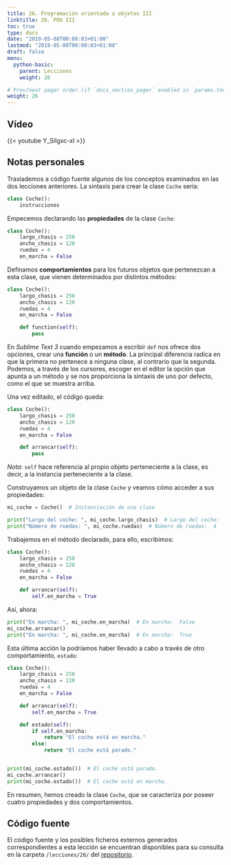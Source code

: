 ```yaml
---
title: 26. Programación orientada a objetos III
linktitle: 26. POO III
toc: true
type: docs
date: "2019-05-08T00:00:03+01:00"
lastmod: "2019-05-08T00:00:03+01:00"
draft: false
menu:
  python-basic:
    parent: Lecciones
    weight: 26

# Prev/next pager order (if `docs_section_pager` enabled in `params.toml`)
weight: 26
---
```


## Vídeo

{{< youtube Y_SiIgxc-xI >}}

## Notas personales

Traslademos a código fuente algunos de los conceptos examinados en las dos lecciones anteriores. La sintaxis para crear la clase `Coche` sería:

```python
class Coche():
    instrucciones
```

Empecemos declarando las **propiedades** de la clase `Coche`:

```python
class Coche():
    largo_chasis = 250
    ancho_chasis = 120
    ruedas = 4
    en_marcha = False
```

Definamos **comportamientos** para los futuros objetos que pertenezcan a esta clase, que vienen determinados por distintos métodos:

```python
class Coche():
    largo_chasis = 250
    ancho_chasis = 120
    ruedas = 4
    en_marcha = False

    def function(self):
        pass
```

En *Sublime Text 3* cuando empezamos a escribir `def` nos ofrece dos opciones, crear una **función** o un **método**. La principal diferencia radica en que la primera no pertenece a ninguna clase, al contrario que la segunda. Podemos, a través de los cursores, escoger en el editor la opción que apunta a un método y se nos proporciona la sintaxis de uno por defecto, como el que se muestra arriba.

Una vez editado, el código queda:

```python
class Coche():
    largo_chasis = 250
    ancho_chasis = 120
    ruedas = 4
    en_marcha = False

    def arrancar(self):
        pass
```

*Nota*: `self` hace referencia al propio objeto perteneciente a la clase, es decir, a la instancia perteneciente a la clase.

Construyamos un objeto de la clase `Coche` y veamos cómo acceder a sus propiedades:

```python
mi_coche = Coche()  # Instanciación de una clase

print("Largo del coche: ", mi_coche.largo_chasis)  # Largo del coche:  250
print("Número de ruedas: ", mi_coche.ruedas)  # Número de ruedas:  4
```

Trabajemos en el método declarado, para ello, escribimos:

```python
class Coche():
    largo_chasis = 250
    ancho_chasis = 120
    ruedas = 4
    en_marcha = False

    def arrancar(self):
        self.en_marcha = True
```

Así, ahora:

```python
print("En marcha: ", mi_coche.en_marcha)  # En marcha:  False
mi_coche.arrancar()
print("En marcha: ", mi_coche.en_marcha)  # En marcha:  True
```

Esta última acción la podríamos haber llevado a cabo a través de otro comportamiento, `estado`:

```python
class Coche():
    largo_chasis = 250
    ancho_chasis = 120
    ruedas = 4
    en_marcha = False

    def arrancar(self):
        self.en_marcha = True

    def estado(self):
        if self.en_marcha:
            return "El coche está en marcha."
        else:
            return "El coche está parado."


print(mi_coche.estado())  # El coche está parado.
mi_coche.arrancar()
print(mi_coche.estado())  # El coche está en marcha.
```

En resumen, hemos creado la clase `Coche`, que se caracteriza por poseer cuatro propiedades y dos comportamientos.

## Código fuente

El código fuente y los posibles ficheros externos generados correspondientes a esta lección se encuentran disponibles para su consulta en la carpeta `/lecciones/26/` del [repositorio](https://github.com/ImAlexisSaez/curso-python-desde-0).
